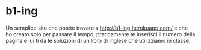 # b1-ing

Un semplice sito che potete trovare a http://b1-ing.herokuapp.com/ e che ho creato solo per passare il tempo, praticamente te inserisci il numero della pagina e lui ti dà le soluzioni di un libro di inglese che utilizziamo in classe.
